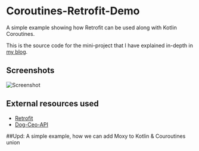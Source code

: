 # Coroutines-Retrofit-Demo
A simple example showing how Retrofit can be used along with Kotlin Coroutines.

This is the source code for the mini-project that I have explained in-depth in [my blog](https://dev.to/rtficial/kotlin-coroutines-and-retrofit-a-practical-approach-to-consuming-rest-apis-in-android-446k).

## Screenshots
![Screenshot](https://i.postimg.cc/JzPrJg13/coroutine-retrofit-demo-random-dog.jpg)

## External resources used
- [Retrofit](https://github.com/square/retrofit)
- [Dog-Ceo-API](https://github.com/ElliottLandsborough/dog-ceo-api)

##Upd:
A simple example, how we can add Moxy to Kotlin & Couroutines union
